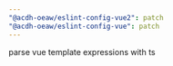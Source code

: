```yaml
---
"@acdh-oeaw/eslint-config-vue2": patch
"@acdh-oeaw/eslint-config-vue": patch
---
```


parse vue template expressions with ts
